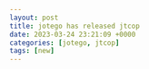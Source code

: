 ```yaml
---
layout: post
title: jotego has released jtcop
date: 2023-03-24 23:21:09 +0000
categories: [jotego, jtcop]
tags: [new]
---
```


